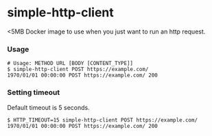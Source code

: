 simple-http-client
==================

<5MB Docker image to use when you just want to run an http request.

### Usage
```
# Usage: METHOD URL [BODY [CONTENT_TYPE]]
$ simple-http-client POST https://example.com/
1970/01/01 00:00:00 POST https://example.com/ 200
```

### Setting timeout
Default timeout is 5 seconds.
```
$ HTTP_TIMEOUT=15 simple-http-client POST https://example.com/
1970/01/01 00:00:00 POST https://example.com/ 200
```
